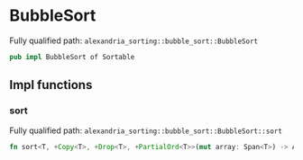 # BubbleSort

Fully qualified path: `alexandria_sorting::bubble_sort::BubbleSort`

```rust
pub impl BubbleSort of Sortable
```

## Impl functions

### sort

Fully qualified path: `alexandria_sorting::bubble_sort::BubbleSort::sort`

```rust
fn sort<T, +Copy<T>, +Drop<T>, +PartialOrd<T>>(mut array: Span<T>) -> Array<T>
```


